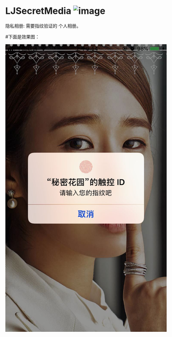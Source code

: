 # LJSecretMedia ![image](https://travis-ci.org/DistanceLe/LJSecretMedia.svg?branch=master)


隐私相册: 需要指纹验证的 个人相册。

#下面是效果图：

![image](https://github.com/DistanceLe/Images/raw/master/MediaSmall.gif)

